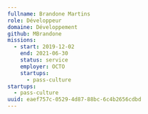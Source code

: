 ```yaml
---
fullname: Brandone Martins
role: Développeur
domaine: Développement
github: MBrandone
missions:
  - start: 2019-12-02
    end: 2021-06-30
    status: service
    employer: OCTO
    startups:
      - pass-culture
startups:
  - pass-culture
uuid: eaef757c-0529-4d87-88bc-6c4b2656cdbd
---
```

